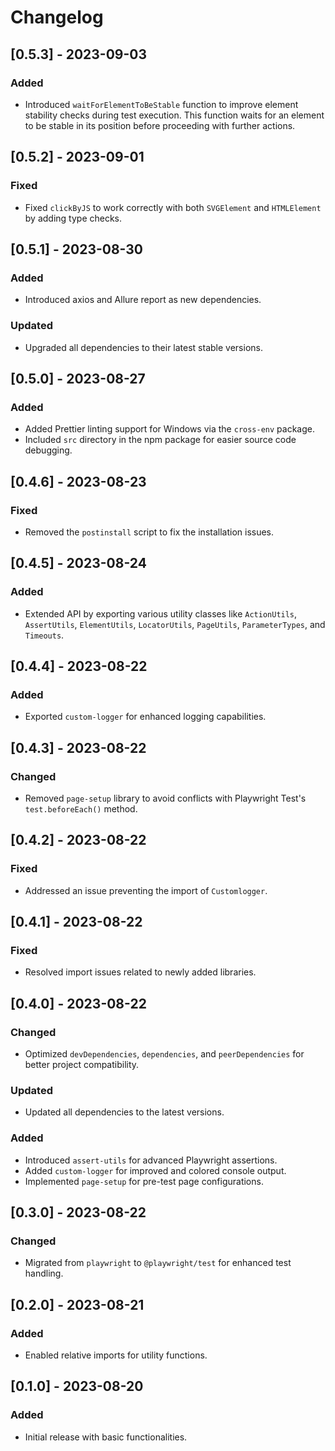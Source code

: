 # Changelog

## [0.5.3] - 2023-09-03

### Added

- Introduced `waitForElementToBeStable` function to improve element stability checks during test execution. This function waits for an element to be stable in its position before proceeding with further actions.

## [0.5.2] - 2023-09-01

### Fixed

- Fixed `clickByJS` to work correctly with both `SVGElement` and `HTMLElement` by adding type checks.

## [0.5.1] - 2023-08-30

### Added

- Introduced axios and Allure report as new dependencies.

### Updated

- Upgraded all dependencies to their latest stable versions.

## [0.5.0] - 2023-08-27

### Added

- Added Prettier linting support for Windows via the `cross-env` package.
- Included `src` directory in the npm package for easier source code debugging.

## [0.4.6] - 2023-08-23

### Fixed

- Removed the `postinstall` script to fix the installation issues.

## [0.4.5] - 2023-08-24

### Added

- Extended API by exporting various utility classes like `ActionUtils`, `AssertUtils`, `ElementUtils`, `LocatorUtils`, `PageUtils`, `ParameterTypes`, and `Timeouts`.

## [0.4.4] - 2023-08-22

### Added

- Exported `custom-logger` for enhanced logging capabilities.

## [0.4.3] - 2023-08-22

### Changed

- Removed `page-setup` library to avoid conflicts with Playwright Test's `test.beforeEach()` method.

## [0.4.2] - 2023-08-22

### Fixed

- Addressed an issue preventing the import of `Customlogger`.

## [0.4.1] - 2023-08-22

### Fixed

- Resolved import issues related to newly added libraries.

## [0.4.0] - 2023-08-22

### Changed

- Optimized `devDependencies`, `dependencies`, and `peerDependencies` for better project compatibility.

### Updated

- Updated all dependencies to the latest versions.

### Added

- Introduced `assert-utils` for advanced Playwright assertions.
- Added `custom-logger` for improved and colored console output.
- Implemented `page-setup` for pre-test page configurations.

## [0.3.0] - 2023-08-22

### Changed

- Migrated from `playwright` to `@playwright/test` for enhanced test handling.

## [0.2.0] - 2023-08-21

### Added

- Enabled relative imports for utility functions.

## [0.1.0] - 2023-08-20

### Added

- Initial release with basic functionalities.
